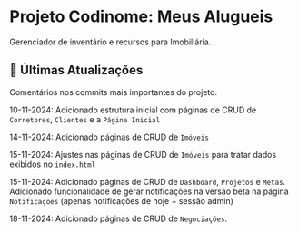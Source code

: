 
#  Projeto Codinome: Meus Alugueis

Gerenciador de inventário e recursos para Imobiliária.


##  🔁 Últimas Atualizações

Comentários nos commits mais importantes do projeto.

10-11-2024: Adicionado estrutura inicial com páginas de CRUD de `Corretores`, `Clientes` e a `Página Inicial`

14-11-2024: Adicionado páginas de CRUD de `Imóveis`

15-11-2024: Ajustes nas páginas de CRUD de `Imóveis` para tratar dados exibidos no `index.html`

15-11-2024: Adicionado páginas de CRUD de `Dashboard`, `Projetos` e `Metas`. Adicionado funcionalidade de gerar notificações na versão beta na página `Notificações` (apenas notificações de hoje + sessão admin)

18-11-2024: Adicionado páginas de CRUD de `Negociações`.